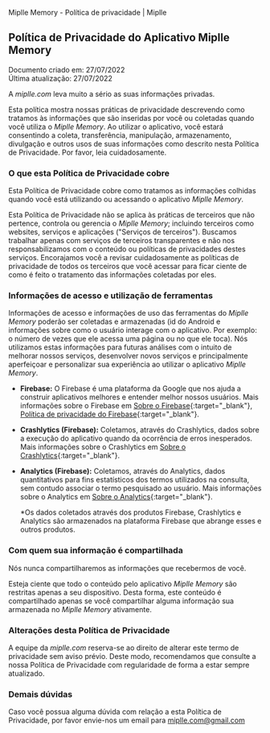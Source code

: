 Miplle Memory - Política de privacidade | Miplle

**Política de Privacidade do Aplicativo Miplle Memory**
----------------------------------------------

Documento criado em: 27/07/2022   
Última atualização: 27/07/2022

A *miplle.com* leva muito a sério as suas informações privadas.

Esta política mostra nossas práticas de privacidade descrevendo como
tratamos às informações que são inseridas por você ou coletadas quando
você utiliza o *Miplle Memory*. Ao utilizar o aplicativo, você estará
consentindo a coleta, transferência, manipulação, armazenamento,
divulgação e outros usos de suas informações como descrito nesta
Política de Privacidade. Por favor, leia cuidadosamente.

### O que esta Política de Privacidade cobre

Esta Política de Privacidade cobre como tratamos as informações colhidas
quando você está utilizando ou acessando o aplicativo *Miplle Memory*.

Esta Política de Privacidade não se aplica às práticas de terceiros que
não pertence, controla ou gerencia o *Miplle Memory*; incluindo
terceiros como websites, serviços e aplicações ("Serviços de
terceiros"). Buscamos trabalhar apenas com serviços de terceiros
transparentes e não nos responsabilizamos com o conteúdo ou políticas de
privacidades destes serviços. Encorajamos você a revisar cuidadosamente
as políticas de privacidade de todos os terceiros que você acessar para
ficar ciente de como é feito o tratamento das informações coletadas por
eles.

### Informações de acesso e utilização de ferramentas

Informações de acesso e informações de uso das ferramentas do *Miplle
Memory* poderão ser coletadas e armazenadas (id do Android e informações
sobre como o usuário interage com o aplicativo. Por exemplo: o número de
vezes que ele acessa uma página ou no que ele toca). Nós utilizamos
estas informações para futuras análises com o intuito de melhorar nossos
serviços, desenvolver novos serviços e principalmente aperfeiçoar e
personalizar sua experiência ao utilizar o aplicativo *Miplle Memory*.

*   **Firebase:** O Firebase é uma plataforma da Google que nos ajuda a construir aplicativos melhores e entender melhor nossos usuários. Mais informações sobre o Firebase em [Sobre o Firebase](https://firebase.google.com/?hl=pt){:target="_blank"},  [Política de privacidade do Firebase](https://firebase.google.com/support/privacy?hl=pt-br){:target="_blank"}.
*   **Crashlytics (Firebase):** Coletamos, através do Crashlytics, dados sobre a execução do aplicativo quando da ocorrência de erros inesperados. Mais informações sobre o Crashlytics em [Sobre o Crashlytics](https://firebase.google.com/docs/crashlytics){:target="_blank"}.
*   **Analytics (Firebase):** Coletamos, através do Analytics, dados quantitativos para fins estatísticos dos termos utilizados na consulta, sem contudo associar o termo pesquisado ao usuário. Mais informações sobre o Analytics em [Sobre o Analytics](https://firebase.google.com/docs/analytics/events?hl=pt-br&platform=android){:target="_blank"}.

    \*Os dados coletados através dos produtos Firebase, Crashlytics e Analytics são armazenados na plataforma Firebase que abrange esses e outros produtos.  

### Com quem sua informação é compartilhada

Nós nunca compartilharemos as informações que recebermos de você.

Esteja ciente que todo o conteúdo pelo aplicativo *Miplle Memory* são
restritas apenas a seu dispositivo. Desta forma, este conteúdo é
compartilhado apenas se você compartilhar alguma informação sua
armazenada no *Miplle Memory* ativamente.

### Alterações desta Política de Privacidade

A equipe da *miplle.com* reserva-se ao direito de alterar este termo de
privacidade sem aviso prévio. Deste modo, recomendamos que consulte a
nossa Política de Privacidade com regularidade de forma a estar sempre
atualizado.

### Demais dúvidas

Caso você possua alguma dúvida com relação a esta Política de
Privacidade, por favor envie-nos um email para [miplle.com@gmail.com](mailto:miplle.com@gmail.com)
